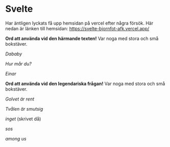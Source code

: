 # Svelte
Har äntligen lyckats få upp hemsidan på vercel efter några försök. Här nedan är länken till hemsidan: 
https://svelte-bjornfot-afk.vercel.app/

**Ord att använda vid den härmande texten!**
Var noga med stora och små bokstäver.

*Dababy*

*Hur mår du?*

*Einar*

**Ord att använda vid den legendariska frågan!**
Var noga med stora och små bokstäver.

*Golvet är rent*

*Tvålen är smutsig*

*inget* (skrivet då)

*sos*

*among us*


